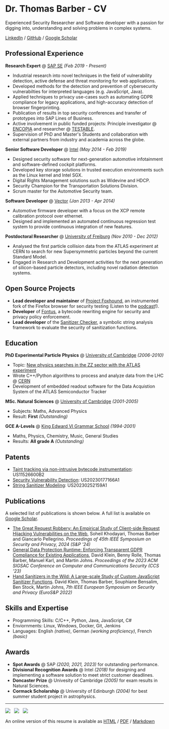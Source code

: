 # Dr. Thomas Barber - CV
Experienced Security Researcher and Software developer with a passion for digging into, understanding and solving problems in complex systems.

[LinkedIn](https://www.linkedin.com/in/thomas-barber-b3965551/) / [GitHub](https://github.com/tmbrbr) / [Google Scholar](https://scholar.google.com/citations?hl=en&user=C_4bRjsAAAAJ&view_op=list_works&sortby=pubdate)

## Professional Experience

**Research Expert** @ [SAP SE](https://www.sap.com/) *(Feb 2019 - Present)*
* Industrial research into novel techniques in the field of vulnerability detection, active defense and threat monitoring for web applications.
* Developed methods for the detection and prevention of cybersecurity vulnerabilties for interpreted languages (e.g. JavaScript, Java).
* Applied techniques to privacy use-cases such as automating GDPR compliance for legacy applications, and high-accuracy detection of browser fingerprinting.
* Publication of results in top security conferences and transfer of prototypes into SAP Lines of Business.
* Active involvement in public funded projects: Principle investigator @ [ENCOPIA](https://encopia.org/) and researcher @ [TESTABLE](https://testable.eu/).
* Supervision of PhD and Master's Students and collaboration with external partners from industry and academia across the globe.

**Senior Software Developer** @ [Intel](https://intel.com/) *(May 2014 - Feb 2019)*
* Designed security software for next-generation automotive infotainment and software-defined cockpit platforms.
* Developed key storage solutions in trusted execution environments such as the Linux kernel and Intel SGX.
* Digital Rights Management solutions such as Widevine and HDCP.
* Security Champion for the Transportation Solutions Division.
* Scrum master for the Automotive Security team.

**Software Developer** @ [Vector](https://www.vector.com/) *(Jan 2013 - Apr 2014)*
 * Automotive firmware developer with a focus on the XCP remote calibration protocol over ethernet.
 * Designed and implemented an automated continuous regression test system to provide continuous integration of new features.

**Postdoctoral Researcher** @ [University of Freiburg](https://uni-freiburg.de/) *(Nov 2010 - Dec 2012)*
 * Analysed the first particle collision data from the ATLAS experiment at CERN to search for new Supersymmetric particles beyond the current Standard Model.
 * Engaged in Research and Development activities for the next generation of silicon-based particle detectors, including novel radiation detection systems.

## Open Source Projects
 * **Lead developer and maintainer** of [Project Foxhound](https://github.com/SAP/project-foxhound), an instrumented fork of the Firefox browser for security testing (Listen to the [podcast](https://podcast.opensap.info/open-source-way/2023/10/25/project-foxhound-hunting-cross-site-scripting-on-the-web/)!). 
 * **Developer** of [Fontus](https://github.com/SAP/project-fontus), a bytecode rewriting engine for security and privacy policy enforcement.
 * **Lead developer** of the [Sanitizer Checker](https://github.com/SAP/sanitizer-checker), a symbolic string analysis framework to evaluate the security of sanitization functions.

## Education

**PhD Experimental Particle Physics** @ [University of Cambridge](https://www.cam.ac.uk/) *(2006-2010)*
 - Topic: [New physics searches in the ZZ sector with the ATLAS experiment](https://www.repository.cam.ac.uk/items/c40242a4-ba90-411c-afa3-3c2eef841f46)
 - Wrote C++/Python algorithms to process and analyze data from the LHC @ [CERN](https://home.cern/)
 - Development of embedded readout software for the Data Acquistion System of the ATLAS Semiconductor Tracker

**MSc. Natural Sciences** @ [University of Cambridge](https://www.cam.ac.uk/) *(2001-2005)*
 - Subjects: Maths, Advanced Physics
 - Result: **First** *(Outstanding)*

**GCE A-Levels** @ [King Edward VI Grammar School](https://www.kegs.org.uk/) *(1994-2001)*
 - Maths, Physics, Chemistry, Music, General Studies
 - Results: **All grade A** *(Outstanding)*

## Patents
 * [Taint tracking via non-intrusive bytecode instrumentation](https://patents.google.com/patent/US11526600B2/en): US11526600B2
 * [Security Vulnerability Detection](https://patents.google.com/patent/US20230177166A1/en): US20230177166A1
 * [String Sanitizer Modeling](https://patents.google.com/patent/US20230252159A1/en): US20230252159A1

## Publications
A selected list of publications is shown below. A full list is available on [Google Scholar](https://scholar.google.com/citations?hl=en&user=C_4bRjsAAAAJ&view_op=list_works&sortby=pubdate).
 *  [The Great Request Robbery: An Empirical Study of Client-side Request Hijacking Vulnerabilities on the Web](https://trouge.net/papers/sp24_request_hijacking.pdf), Soheil Khodayari, Thomas Barber and Giancarlo Pellegrino. *Proceedings of 45th IEEE Symposium on Security and Privacy, 2024 (S&P '24)*
 *  [General Data Protection Runtime: Enforcing Transparent GDPR Compliance for Existing Applications](https://loxo.ias.cs.tu-bs.de/papers/2023_CCS_GDPR_tainting.pdf), David Klein, Benny Rolle, Thomas Barber, Manuel Karl, and Martin Johns. *Proceedings of the 2023 ACM SIGSAC Conference on Computer and Communications Security (CCS '23)*
 *  [Hand Sanitizers in the Wild: A Large-scale Study of Custom JavaScript Sanitizer Functions](https://loxo.ias.cs.tu-bs.de/papers/2022_EuroSP_JavaScript_Sanitizers.pdf). David Klein, Thomas Barber, Souphiane Bensalim, Ben Stock, Martin Johns, *7th IEEE European Symposium on Security and Privacy (EuroS&P 2022)*

## Skills and Expertise
 * Programming Skills: C/C++, Python, Java, JavaScript, C#
 * Enviornments: Linux, Windows, Docker, Git, Jenkins
 * Languages: English *(native)*, German *(working proficiency)*, French *(basic)*

## Awards
* **Spot Awards** @ SAP *(2020, 2021, 2023)* for outstanding performance.
* **Divisional Recognition Awards** @ Intel *(2018)* for designing and implementing a software solution to meet strict customer deadlines.
* **Doncaster Prize** @ Univesity of Cambridge *(2005)* for exam results in Natural Sciences.
* **Cormack Scholarship** @ University of Edinburgh *(2004)* for best summer student project in astrophysics.

---------------------

[![](https://img.shields.io/badge/ThomasBarber-2867B2?style=for-the-badge&logo=linkedin&logoColor=white)](https://www.linkedin.com/in/thomas-barber-b3965551/) &nbsp; [![](https://img.shields.io/badge/tmbrbr-black?style=for-the-badge&logo=github&logoColor=white)](https://github.com/tmbrbr) &nbsp; [![](https://img.shields.io/badge/Google%20Scholar-lightgray?style=for-the-badge&logo=googlescholar&logoColor=blue)](https://scholar.google.com/citations?hl=en&user=C_4bRjsAAAAJ&view_op=list_works&sortby=pubdate)

An online version of this resume is available as [HTML](https://tmbrbr.github.io/resume) / [PDF](https://tmbrbr.github.io/resume/thomas-barber.pdf) / [Markdown](https://github.com/tmbrbr/resume)



